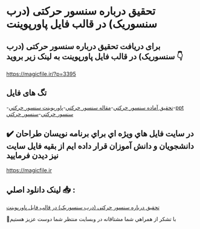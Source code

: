 # تحقیق درباره سنسور حرکتی (درب سنسوریک) در قالب فایل پاورپوینت

## برای دریافت تحقیق درباره سنسور حرکتی (درب سنسوریک) در قالب فایل پاورپوینت به لینک زیر بروید 👇

https://magicfile.ir/?p=3395

## تگ های فایل

-[تحقیق آماده سنسور حرکتي](https://magicfile.ir/product/%d8%aa%d8%ad%d9%82%d9%8a%d9%82-%d8%b3%d9%86%d8%b3%d9%88%d8%b1-%d8%ad%d8%b1%da%a9%d8%aa%d9%8a-%d8%af%d8%b1%d8%a8-%d8%b3%d9%86%d8%b3%d9%88%d8%b1%d9%8a%da%a9-%d8%af%d8%b1-%d9%81%d8%a7%d9%8a%d9%84-%d9%be%d8%a7%d9%88%d8%b1%d9%be%d9%88%d9%8a%d9%86%d8%aa/)-[مقاله سنسور حرکتي](https://magicfile.ir/product/%d8%aa%d8%ad%d9%82%d9%8a%d9%82-%d8%b3%d9%86%d8%b3%d9%88%d8%b1-%d8%ad%d8%b1%da%a9%d8%aa%d9%8a-%d8%af%d8%b1%d8%a8-%d8%b3%d9%86%d8%b3%d9%88%d8%b1%d9%8a%da%a9-%d8%af%d8%b1-%d9%81%d8%a7%d9%8a%d9%84-%d9%be%d8%a7%d9%88%d8%b1%d9%be%d9%88%d9%8a%d9%86%d8%aa/)-[پاورپوینت سنسور حرکتي](https://magicfile.ir/product/%d8%aa%d8%ad%d9%82%d9%8a%d9%82-%d8%b3%d9%86%d8%b3%d9%88%d8%b1-%d8%ad%d8%b1%da%a9%d8%aa%d9%8a-%d8%af%d8%b1%d8%a8-%d8%b3%d9%86%d8%b3%d9%88%d8%b1%d9%8a%da%a9-%d8%af%d8%b1-%d9%81%d8%a7%d9%8a%d9%84-%d9%be%d8%a7%d9%88%d8%b1%d9%be%d9%88%d9%8a%d9%86%d8%aa/)-[ppt سنسور حرکتي](https://magicfile.ir/product/%d8%aa%d8%ad%d9%82%d9%8a%d9%82-%d8%b3%d9%86%d8%b3%d9%88%d8%b1-%d8%ad%d8%b1%da%a9%d8%aa%d9%8a-%d8%af%d8%b1%d8%a8-%d8%b3%d9%86%d8%b3%d9%88%d8%b1%d9%8a%da%a9-%d8%af%d8%b1-%d9%81%d8%a7%d9%8a%d9%84-%d9%be%d8%a7%d9%88%d8%b1%d9%be%d9%88%d9%8a%d9%86%d8%aa/)-[سنسور حرکتي](https://magicfile.ir/product/%d8%aa%d8%ad%d9%82%d9%8a%d9%82-%d8%b3%d9%86%d8%b3%d9%88%d8%b1-%d8%ad%d8%b1%da%a9%d8%aa%d9%8a-%d8%af%d8%b1%d8%a8-%d8%b3%d9%86%d8%b3%d9%88%d8%b1%d9%8a%da%a9-%d8%af%d8%b1-%d9%81%d8%a7%d9%8a%d9%84-%d9%be%d8%a7%d9%88%d8%b1%d9%be%d9%88%d9%8a%d9%86%d8%aa/)

## ✔️ در سايت فايل هاي ويژه اي براي برنامه نويسان طراحان دانشجويان و دانش آموزان قرار داده ايم از بقيه فايل سايت نيز ديدن فرماييد

https://magicfile.ir


## لينک دانلود اصلي 📥 :

[تحقیق درباره سنسور حرکتی (درب سنسوریک) در قالب فایل پاورپوینت](https://magicfile.ir/product/%d8%aa%d8%ad%d9%82%d9%8a%d9%82-%d8%b3%d9%86%d8%b3%d9%88%d8%b1-%d8%ad%d8%b1%da%a9%d8%aa%d9%8a-%d8%af%d8%b1%d8%a8-%d8%b3%d9%86%d8%b3%d9%88%d8%b1%d9%8a%da%a9-%d8%af%d8%b1-%d9%81%d8%a7%d9%8a%d9%84-%d9%be%d8%a7%d9%88%d8%b1%d9%be%d9%88%d9%8a%d9%86%d8%aa/) 


🙏با تشکر از همراهي شما مشتاقانه در وبسایت منتظر شما دوست عزیز هستیم

